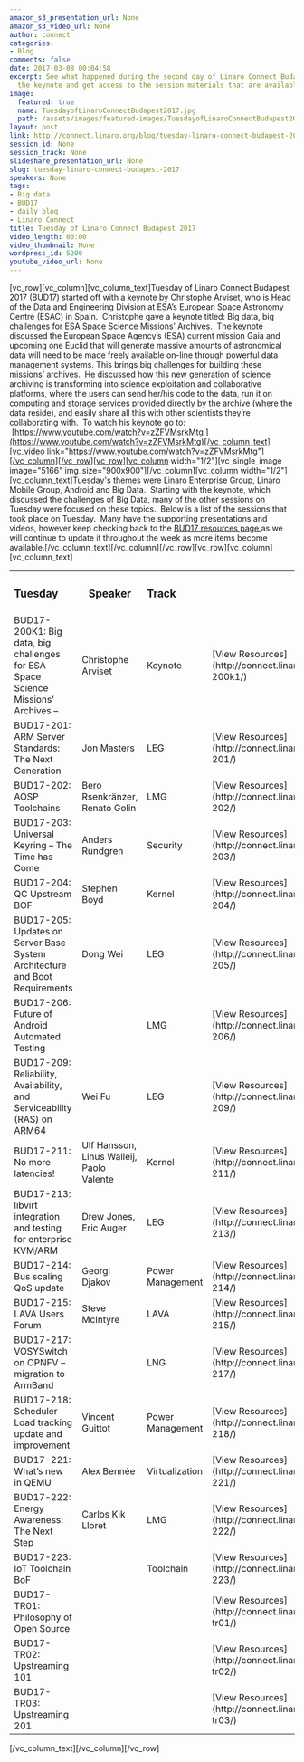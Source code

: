 ```yaml
---
amazon_s3_presentation_url: None
amazon_s3_video_url: None
author: connect
categories:
- Blog
comments: false
date: 2017-03-08 00:04:58
excerpt: See what happened during the second day of Linaro Connect Budapest 2017.  Watch
  the keynote and get access to the session materials that are available.
image:
  featured: true
  name: TuesdayofLinaroConnectBudapest2017.jpg
  path: /assets/images/featured-images/TuesdayofLinaroConnectBudapest2017.jpg
layout: post
link: http://connect.linaro.org/blog/tuesday-linaro-connect-budapest-2017/
session_id: None
session_track: None
slideshare_presentation_url: None
slug: tuesday-linaro-connect-budapest-2017
speakers: None
tags:
- Big data
- BUD17
- daily blog
- Linaro Connect
title: Tuesday of Linaro Connect Budapest 2017
video_length: 00:00
video_thumbnail: None
wordpress_id: 5200
youtube_video_url: None
---
```


[vc_row][vc_column][vc_column_text]Tuesday of Linaro Connect Budapest 2017 (BUD17) started off with a keynote by Christophe Arviset, who is Head of the Data and Engineering Division at ESA’s European Space Astronomy Centre (ESAC) in Spain.  Christophe gave a keynote titled: Big data, big challenges for ESA Space Science Missions’ Archives.  The keynote discussed the European Space Agency’s (ESA) current mission Gaia and upcoming one Euclid that will generate massive amounts of astronomical data will need to be made freely available on-line through powerful data management systems. This brings big challenges for building these missions’ archives.  He discussed how this new generation of science archiving is transforming into science exploitation and collaborative platforms, where the users can send her/his code to the data, run it on computing and storage services provided directly by the archive (where the data reside), and easily share all this with other scientists they’re collaborating with.  To watch his keynote go to:  [https://www.youtube.com/watch?v=zZFVMsrkMtg ](https://www.youtube.com/watch?v=zZFVMsrkMtg)[/vc_column_text][vc_video link="https://www.youtube.com/watch?v=zZFVMsrkMtg"][/vc_column][/vc_row][vc_row][vc_column width="1/2"][vc_single_image image="5166" img_size="900x900"][/vc_column][vc_column width="1/2"][vc_column_text]Tuesday's themes were Linaro Enterprise Group, Linaro Mobile Group, Android and Big Data.  Starting with the keynote, which discussed the challenges of Big Data, many of the other sessions on Tuesday were focused on these topics.  Below is a list of the sessions that took place on Tuesday.  Many have the supporting presentations and videos, however keep checking back to the [BUD17 resources page ](http://connect.linaro.org/resources/)as we will continue to update it throughout the week as more items become available.[/vc_column_text][/vc_column][/vc_row][vc_row][vc_column][vc_column_text]
<table >
<tbody >
<tr >

<td >


### **Tuesday**



</td>

<td style="text-align: center;" >


### **Speaker**



</td>

<td >


### **Track**



</td>

<td >
</td>
</tr>
<tr >

<td >BUD17-200K1: Big data, big challenges for ESA Space Science Missions’ Archives –
</td>

<td >Christophe Arviset
</td>

<td >Keynote
</td>

<td >[View Resources](http://connect.linaro.org/resource/bud17/bud17-200k1/)
</td>
</tr>
<tr >

<td >BUD17-201: ARM Server Standards: The Next Generation
</td>

<td >Jon Masters
</td>

<td >LEG
</td>

<td >[View Resources](http://connect.linaro.org/resource/bud17/bud17-201/)
</td>
</tr>
<tr >

<td >BUD17-202: AOSP Toolchains
</td>

<td >Bero Rsenkränzer, Renato Golin
</td>

<td >LMG
</td>

<td >[View Resources](http://connect.linaro.org/resource/bud17/bud17-202/)
</td>
</tr>
<tr >

<td >BUD17-203: Universal Keyring – The Time has Come
</td>

<td >Anders Rundgren
</td>

<td >Security
</td>

<td >[View Resources](http://connect.linaro.org/resource/bud17/bud17-203/)
</td>
</tr>
<tr >

<td >BUD17-204: QC Upstream BOF
</td>

<td >Stephen Boyd
</td>

<td >Kernel
</td>

<td >[View Resources](http://connect.linaro.org/resource/bud17/bud17-204/)
</td>
</tr>
<tr >

<td >BUD17-205: Updates on Server Base System Architecture and Boot Requirements
</td>

<td >Dong Wei
</td>

<td >LEG
</td>

<td >[View Resources](http://connect.linaro.org/resource/bud17/bud17-205/)
</td>
</tr>
<tr >

<td >BUD17-206: Future of Android Automated Testing
</td>

<td >
</td>

<td >LMG
</td>

<td >[View Resources](http://connect.linaro.org/resource/bud17/bud17-206/)
</td>
</tr>
<tr >

<td >BUD17-209: Reliability, Availability, and Serviceability (RAS) on ARM64
</td>

<td >Wei Fu
</td>

<td >LEG
</td>

<td >[View Resources](http://connect.linaro.org/resource/bud17/bud17-209/)
</td>
</tr>
<tr >

<td >BUD17-211: No more latencies!
</td>

<td >Ulf Hansson, Linus Walleij, Paolo Valente
</td>

<td >Kernel
</td>

<td >[View Resources](http://connect.linaro.org/resource/bud17/bud17-211/)
</td>
</tr>
<tr >

<td >BUD17-213: libvirt integration and testing for enterprise KVM/ARM
</td>

<td >Drew Jones, Eric Auger
</td>

<td >LEG
</td>

<td >[View Resources](http://connect.linaro.org/resource/bud17/bud17-213/)
</td>
</tr>
<tr >

<td >BUD17-214: Bus scaling QoS update
</td>

<td >Georgi Djakov
</td>

<td >Power Management
</td>

<td >[View Resources](http://connect.linaro.org/resource/bud17/bud17-214/)
</td>
</tr>
<tr >

<td >BUD17-215: LAVA Users Forum
</td>

<td >Steve McIntyre
</td>

<td >LAVA
</td>

<td >[View Resources](http://connect.linaro.org/resource/bud17/bud17-215/)
</td>
</tr>
<tr >

<td >BUD17-217: VOSYSwitch on OPNFV – migration to ArmBand
</td>

<td >
</td>

<td >LNG
</td>

<td >[View Resources](http://connect.linaro.org/resource/bud17/bud17-217/)
</td>
</tr>
<tr >

<td >BUD17-218: Scheduler Load tracking update and improvement
</td>

<td >Vincent Guittot
</td>

<td >Power Management
</td>

<td >[View Resources](http://connect.linaro.org/resource/bud17/bud17-218/)
</td>
</tr>
<tr >

<td >BUD17-221: What’s new in QEMU
</td>

<td >Alex Bennée
</td>

<td >Virtualization
</td>

<td >[View Resources](http://connect.linaro.org/resource/bud17/bud17-221/)
</td>
</tr>
<tr >

<td >BUD17-222: Energy Awareness: The Next Step
</td>

<td >Carlos Kik Lloret
</td>

<td >LMG
</td>

<td >[View Resources](http://connect.linaro.org/resource/bud17/bud17-222/)
</td>
</tr>
<tr >

<td >BUD17-223: IoT Toolchain BoF
</td>

<td >
</td>

<td >Toolchain
</td>

<td >[View Resources](http://connect.linaro.org/resource/bud17/bud17-223/)
</td>
</tr>
<tr >

<td >BUD17-TR01: Philosophy of Open Source
</td>

<td >
</td>

<td >
</td>

<td >[View Resources](http://connect.linaro.org/resource/bud17/bud17-tr01/)
</td>
</tr>
<tr >

<td >BUD17-TR02: Upstreaming 101
</td>

<td >
</td>

<td >
</td>

<td >[View Resources](http://connect.linaro.org/resource/bud17/bud17-tr02/)
</td>
</tr>
<tr >

<td >BUD17-TR03: Upstreaming 201
</td>

<td >
</td>

<td >
</td>

<td >[View Resources](http://connect.linaro.org/resource/bud17/bud17-tr03/)
</td>
</tr>
</tbody>
</table>
[/vc_column_text][/vc_column][/vc_row]